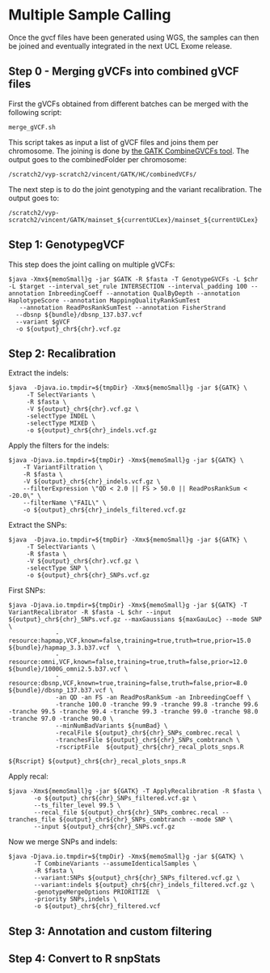 # Multiple Sample Calling

Once the gvcf files have been generated using WGS, the samples can then be joined and eventually integrated in the
next UCL Exome release.

## Step 0 - Merging gVCFs into combined gVCF files

First the gVCFs obtained from different batches can be merged with the following script:
```
merge_gVCF.sh
```
This script takes as input a list of gVCF files and joins them per chromosome.
The joining is done by [the GATK CombineGVCFs tool](https://www.broadinstitute.org/gatk/gatkdocs/org_broadinstitute_gatk_tools_walkers_variantutils_CombineGVCFs.php).
The output goes to the combinedFolder per chromosome:

```
/scratch2/vyp-scratch2/vincent/GATK/HC/combinedVCFs/
```

The next step is to do the joint genotyping and the variant recalibration.
The output goes to:
```
/scratch2/vyp-scratch2/vincent/GATK/mainset_${currentUCLex}/mainset_${currentUCLex}
```

## Step 1: GenotypegVCF 

This step does the joint calling on multiple gVCFs:

```
$java -Xmx${memoSmall}g -jar $GATK -R $fasta -T GenotypeGVCFs -L $chr -L $target --interval_set_rule INTERSECTION --interval_padding 100 --annotation InbreedingCoeff --annotation QualByDepth --annotation HaplotypeScore --annotation MappingQualityRankSumTest
   --annotation ReadPosRankSumTest --annotation FisherStrand
  --dbsnp ${bundle}/dbsnp_137.b37.vcf
  --variant $gVCF
  -o ${output}_chr${chr}.vcf.gz
```

## Step 2: Recalibration 

Extract the indels:
```
$java  -Djava.io.tmpdir=${tmpDir} -Xmx${memoSmall}g -jar ${GATK} \
     -T SelectVariants \
     -R $fasta \
     -V ${output}_chr${chr}.vcf.gz \
     -selectType INDEL \
     -selectType MIXED \
     -o ${output}_chr${chr}_indels.vcf.gz
```

Apply the filters for the indels:
```
$java -Djava.io.tmpdir=${tmpDir} -Xmx${memoSmall}g -jar ${GATK} \
    -T VariantFiltration \
    -R $fasta \
    -V ${output}_chr${chr}_indels.vcf.gz \
    --filterExpression \"QD < 2.0 || FS > 50.0 || ReadPosRankSum < -20.0\" \
    --filterName \"FAIL\" \
    -o ${output}_chr${chr}_indels_filtered.vcf.gz
```

Extract the SNPs:
```
$java  -Djava.io.tmpdir=${tmpDir} -Xmx${memoSmall}g -jar ${GATK} \
     -T SelectVariants \
     -R $fasta \
     -V ${output}_chr${chr}.vcf.gz \
     -selectType SNP \
     -o ${output}_chr${chr}_SNPs.vcf.gz
```

First SNPs:
```
$java -Djava.io.tmpdir=${tmpDir} -Xmx${memoSmall}g -jar ${GATK} -T VariantRecalibrator -R $fasta -L $chr --input ${output}_chr${chr}_SNPs.vcf.gz --maxGaussians ${maxGauLoc} --mode SNP \
             -resource:hapmap,VCF,known=false,training=true,truth=true,prior=15.0 ${bundle}/hapmap_3.3.b37.vcf  \
             -resource:omni,VCF,known=false,training=true,truth=false,prior=12.0 ${bundle}/1000G_omni2.5.b37.vcf \
             -resource:dbsnp,VCF,known=true,training=false,truth=false,prior=8.0 ${bundle}/dbsnp_137.b37.vcf \
             -an QD -an FS -an ReadPosRankSum -an InbreedingCoeff \
             -tranche 100.0 -tranche 99.9 -tranche 99.8 -tranche 99.6 -tranche 99.5 -tranche 99.4 -tranche 99.3 -tranche 99.0 -tranche 98.0 -tranche 97.0 -tranche 90.0 \
             --minNumBadVariants ${numBad} \
             -recalFile ${output}_chr${chr}_SNPs_combrec.recal \
             -tranchesFile ${output}_chr${chr}_SNPs_combtranch \
             -rscriptFile  ${output}_chr${chr}_recal_plots_snps.R
```
```
${Rscript} ${output}_chr${chr}_recal_plots_snps.R
```

Apply recal:
```
$java -Xmx${memoSmall}g -jar ${GATK} -T ApplyRecalibration -R $fasta \
       -o ${output}_chr${chr}_SNPs_filtered.vcf.gz \
       --ts_filter_level 99.5 \
       --recal_file ${output}_chr${chr}_SNPs_combrec.recal --tranches_file ${output}_chr${chr}_SNPs_combtranch --mode SNP \
       --input ${output}_chr${chr}_SNPs.vcf.gz
```

Now we merge SNPs and indels:
```
$java -Djava.io.tmpdir=${tmpDir} -Xmx${memoSmall}g -jar ${GATK} \
       -T CombineVariants --assumeIdenticalSamples \
       -R $fasta \
       --variant:SNPs ${output}_chr${chr}_SNPs_filtered.vcf.gz \
       --variant:indels ${output}_chr${chr}_indels_filtered.vcf.gz \
       -genotypeMergeOptions PRIORITIZE  \
       -priority SNPs,indels \
       -o ${output}_chr${chr}_filtered.vcf
```

## Step 3: Annotation and custom filtering

## Step 4: Convert to R snpStats

